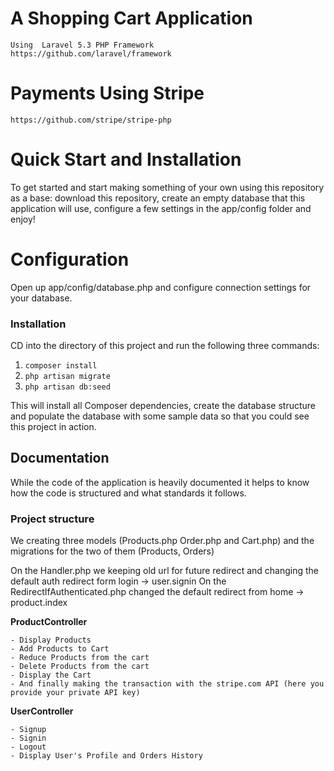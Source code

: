# A Shopping Cart Application 

	Using  Laravel 5.3 PHP Framework
	https://github.com/laravel/framework

# Payments Using Stripe 

	https://github.com/stripe/stripe-php

# Quick Start and Installation

To get started and start making something of your own using this repository as a base: download this repository, create an empty database that this application will use, configure a few settings in the app/config folder and enjoy!

# Configuration

Open up app/config/database.php and configure connection settings for your database.

### Installation

CD into the directory of this project and run the following three commands:

1. `composer install`
2. `php artisan migrate`
3. `php artisan db:seed`

This will install all Composer dependencies, create the database structure and populate the database with some sample data so that you could see this project in action.

## Documentation

While the code of the application is heavily documented it helps to know how the code is structured and what standards it follows.

### Project structure

We creating three models (Products.php Order.php and Cart.php) and the migrations for the two of them (Products, Orders)

On the Handler.php we keeping old url for future redirect and changing the default auth redirect form login -> user.signin
On the RedirectIfAuthenticated.php changed the default redirect from home -> product.index

**ProductController** 

	- Display Products
	- Add Products to Cart
	- Reduce Products from the cart
	- Delete Products from the cart
	- Display the Cart
	- And finally making the transaction with the stripe.com API (here you provide your private API key)

**UserController**
	
	- Signup 
	- Signin 
	- Logout 
	- Display User's Profile and Orders History
